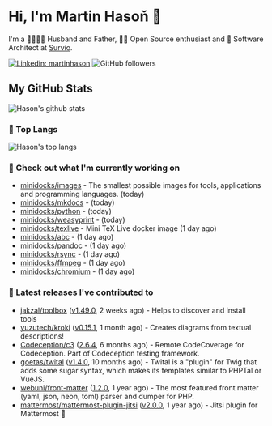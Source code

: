 # Hi, I'm Martin Hasoň 👋

I'm a 👨‍👩‍👧‍👦 Husband and Father, 🧑‍💻 Open Source enthusiast and 📐 Software Architect at [Survio](https://www.survio.com).

[![Linkedin: martinhason](https://img.shields.io/badge/-Martin%20Hasoň-blue?style=flat-square&logo=Linkedin&logoColor=white&link=https://www.linkedin.com/in/martinhason/)](https://www.linkedin.com/in/martinhason/)
![GitHub followers](https://img.shields.io/github/followers/hason?label=Follow&style=social)


## My GitHub Stats
![Hason's github stats](https://github-readme-stats.vercel.app/api?username=hason&show_icons=true&include_all_commits=true&theme=dracula&hide_border=true&hide_title=true)

### 💾 Top Langs
![Hason's top langs](https://github-readme-stats.vercel.app/api/top-langs/?username=hason&layout=compact&theme=dracula&hide_border=true&hide_title=true)

### 👷 Check out what I'm currently working on

- [minidocks/images](https://github.com/minidocks/images) - The smallest possible images for tools, applications and programming languages. (today)
- [minidocks/mkdocs](https://github.com/minidocks/mkdocs) -  (today)
- [minidocks/python](https://github.com/minidocks/python) -  (today)
- [minidocks/weasyprint](https://github.com/minidocks/weasyprint) -  (today)
- [minidocks/texlive](https://github.com/minidocks/texlive) - Mini TeX Live docker image (1 day ago)
- [minidocks/abc](https://github.com/minidocks/abc) -  (1 day ago)
- [minidocks/pandoc](https://github.com/minidocks/pandoc) -  (1 day ago)
- [minidocks/rsync](https://github.com/minidocks/rsync) -  (1 day ago)
- [minidocks/ffmpeg](https://github.com/minidocks/ffmpeg) -  (1 day ago)
- [minidocks/chromium](https://github.com/minidocks/chromium) -  (1 day ago)

### 🔭 Latest releases I've contributed to

- [jakzal/toolbox](https://github.com/jakzal/toolbox) ([v1.49.0](https://github.com/jakzal/toolbox/releases/tag/v1.49.0), 2 weeks ago) - Helps to discover and install tools
- [yuzutech/kroki](https://github.com/yuzutech/kroki) ([v0.15.1](https://github.com/yuzutech/kroki/releases/tag/v0.15.1), 1 month ago) - Creates diagrams from textual descriptions!
- [Codeception/c3](https://github.com/Codeception/c3) ([2.6.4](https://github.com/Codeception/c3/releases/tag/2.6.4), 6 months ago) - Remote CodeCoverage for Codeception. Part of Codeception testing framework.
- [goetas/twital](https://github.com/goetas/twital) ([v1.4.0](https://github.com/goetas/twital/releases/tag/v1.4.0), 10 months ago) - Twital is a &#34;plugin&#34; for Twig that adds some sugar syntax, which makes its templates similar to PHPTal or VueJS.
- [webuni/front-matter](https://github.com/webuni/front-matter) ([1.2.0](https://github.com/webuni/front-matter/releases/tag/1.2.0), 1 year ago) - The most featured front matter (yaml, json, neon, toml) parser and dumper for PHP.
- [mattermost/mattermost-plugin-jitsi](https://github.com/mattermost/mattermost-plugin-jitsi) ([v2.0.0](https://github.com/mattermost/mattermost-plugin-jitsi/releases/tag/v2.0.0), 1 year ago) - Jitsi plugin for Mattermost :electric_plug:
